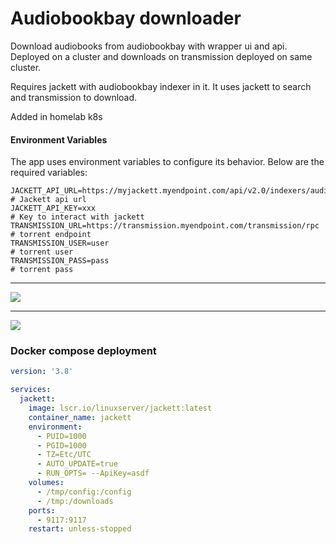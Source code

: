 # Audiobookbay downloader

Download audiobooks from audiobookbay with wrapper ui and api. Deployed on a cluster and downloads on transmission deployed on same cluster.

Requires jackett with audiobookbay indexer in it. It uses jackett to search and transmission to download.

Added in homelab k8s

#### Environment Variables
The app uses environment variables to configure its behavior. Below are the required variables:

```env
JACKETT_API_URL=https://myjackett.myendpoint.com/api/v2.0/indexers/audiobookbay/results         # Jackett api url
JACKETT_API_KEY=xxx                                                                             # Key to interact with jackett
TRANSMISSION_URL=https://transmission.myendpoint.com/transmission/rpc                           # torrent endpoint
TRANSMISSION_USER=user                                                                          # torrent user
TRANSMISSION_PASS=pass                                                                          # torrent pass
```

---

![](https://i.imgur.com/mwuvB5z.png)

---

![](https://i.imgur.com/ccUBle0.png)


### Docker compose deployment

```yaml
version: '3.8'

services:
  jackett:
    image: lscr.io/linuxserver/jackett:latest
    container_name: jackett
    environment:
      - PUID=1000
      - PGID=1000
      - TZ=Etc/UTC
      - AUTO_UPDATE=true
      - RUN_OPTS= --ApiKey=asdf
    volumes:
      - /tmp/config:/config
      - /tmp:/downloads
    ports:
      - 9117:9117
    restart: unless-stopped
```
